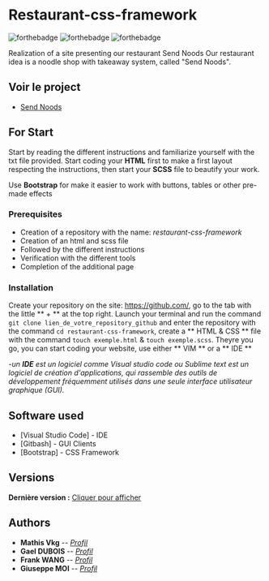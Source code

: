 # Restaurant-css-framework
![forthebadge](https://forthebadge.com/images/badges/uses-html.svg) ![forthebadge](https://forthebadge.com/images/badges/uses-css.svg) ![forthebadge](https://forthebadge.com/images/badges/for-robots.svg)

Realization of a site presenting our restaurant Send Noods
Our restaurant idea is a noodle shop with takeaway system, called "Send Noods".

## Voir le project

- <a href="https://giuseppemoi.github.io/restaurant-css-framework/index.html" target="_blank">Send Noods</a>

## For Start

Start by reading the different instructions and familiarize yourself with the txt file provided.
Start coding your **HTML** first to make a first layout respecting the instructions,
then start your **SCSS** file to beautify your work.

Use **Bootstrap** for make it easier to work with buttons, tables or other pre-made effects

### Prerequisites

- Creation of a repository with the name: *restaurant-css-framework*
- Creation of an html and scss file
- Followed by the different instructions
- Verification with the different tools
- Completion of the additional page

### Installation

Create your repository on the site: https://github.com/, go to the tab with the little ** + ** at the top right.
Launch your terminal and run the command ``git clone lien_de_votre_repository_github`` and enter the repository with the command ``cd restaurant-css-framework``,
create a ** HTML & CSS ** file with the command ``touch exemple.html`` & ``touch exemple.scss``.
Theyre you go, you can start coding your website, use either ** VIM ** or a ** IDE **

 -*un **IDE** est un logiciel comme Visual studio code ou Sublime text est un logiciel de création d'applications, qui rassemble des outils de développement fréquemment utilisés dans une seule interface utilisateur graphique (GUI).*


## Software used

* [Visual Studio Code] - IDE
* [Gitbash] - GUI Clients
* [Bootstrap] - CSS Framework

## Versions

**Dernière version :** [Cliquer pour afficher](https://github.com/Giuseppemoi/restaurant-css-framework/releases/tag/v1.0)

## Authors

* **Mathis Vkg** -- *[Profil](https://github.com/MathisVkg)*
* **Gael DUBOIS** -- *[Profil](https://github.com/DuboisGael)*
* **Frank WANG** -- *[Profil](https://github.com/FrankZiWANG-dev)*
* **Giuseppe MOI** -- *[Profil](https://github.com/Giuseppemoi)*
